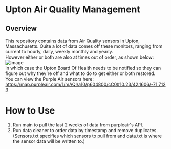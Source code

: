 # Upton Air Quality Management
## Overview
This repository contains data from Air Quality sensors in Upton, Massachusetts. Quite a lot of data comes off these monitors, ranging from current to hourly, daily, weekly monthly and yearly. 
<br>
However either or both are also at times out of order, as shown below:
![image](https://github.com/syedshazli/UptonAir/assets/146783525/b0baceea-dfbe-481c-a1c3-d5cbefc946e0)
<br>
in which case the Upton Board Of Health needs to be notified so they can figure out why they're off and what to do to get either or both restored. 
<br> You can view the Purple Air sensors here: https://map.purpleair.com/1/mAQI/a10/p604800/cC0#10.23/42.1606/-71.7123



# How to Use
1. Run main to pull the last 2 weeks of data from purpleair's API.
2. Run data cleaner to order data by timestamp and remove duplicates.
(Sensors.txt specifies which sensors to pull from and data.txt is where the sensor data will be written to.)
